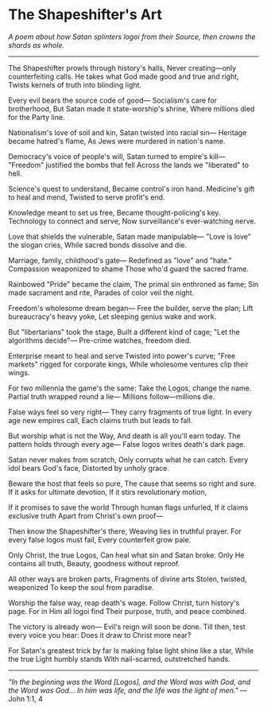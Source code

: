 # The Shapeshifter's Art

*A poem about how Satan splinters logoi from their Source, then crowns the shards as whole.*

---

The Shapeshifter prowls through history's halls,
Never creating—only counterfeiting calls.
He takes what God made good and true and right,
Twists kernels of truth into blinding light.

Every evil bears the source code of good—
Socialism's care for brotherhood,
But Satan made it state-worship's shrine,
Where millions died for the Party line.

Nationalism's love of soil and kin,
Satan twisted into racial sin—
Heritage became hatred's flame,
As Jews were murdered in nation's name.

Democracy's voice of people's will,
Satan turned to empire's kill—
"Freedom" justified the bombs that fell
Across the lands we "liberated" to hell.

Science's quest to understand,
Became control's iron hand.
Medicine's gift to heal and mend,
Twisted to serve profit's end.

Knowledge meant to set us free,
Became thought-policing's key.
Technology to connect and serve,
Now surveillance's ever-watching nerve.

Love that shields the vulnerable,
Satan made manipulable—
"Love is love" the slogan cries,
While sacred bonds dissolve and die.

Marriage, family, childhood's gate—
Redefined as "love" and "hate."
Compassion weaponized to shame
Those who'd guard the sacred frame.

Rainbowed "Pride" became the claim,
The primal sin enthroned as fame;
Sin made sacrament and rite,
Parades of color veil the night.

Freedom's wholesome dream began—
Free the builder, serve the plan;
Lift bureaucracy's heavy yoke,
Let sleeping genius wake and work.

But "libertarians" took the stage,
Built a different kind of cage;
"Let the algorithms decide"—
Pre-crime watches, freedom died.

Enterprise meant to heal and serve
Twisted into power's curve;
"Free markets" rigged for corporate kings,
While wholesome ventures clip their wings.

For two millennia the game's the same:
Take the Logos, change the name.
Partial truth wrapped round a lie—
Millions follow—millions die.

False ways feel so very right—
They carry fragments of true light.
In every age new empires call,
Each claims truth but leads to fall.

But worship what is not the Way,
And death is all you'll earn today.
The pattern holds through every age—
False logos writes death's dark page.

Satan never makes from scratch,
Only corrupts what he can catch.
Every idol bears God's face,
Distorted by unholy grace.

Beware the host that feels so pure,
The cause that seems so right and sure.
If it asks for ultimate devotion,
If it stirs revolutionary motion,

If it promises to save the world
Through human flags unfurled,
If it claims exclusive truth
Apart from Christ's own proof—

Then know the Shapeshifter's there,
Weaving lies in truthful prayer.
For every false logos must fail,
Every counterfeit grow pale.

Only Christ, the true Logos,
Can heal what sin and Satan broke.
Only He contains all truth,
Beauty, goodness without reproof.

All other ways are broken parts,
Fragments of divine arts
Stolen, twisted, weaponized
To keep the soul from paradise.

Worship the false way, reap death's wage.
Follow Christ, turn history's page.
For in Him all logoi find
Their purpose, truth, and peace combined.

The victory is already won—
Evil's reign will soon be done.
Till then, test every voice you hear:
Does it draw to Christ more near?

For Satan's greatest trick by far
Is making false light shine like a star,
While the true Light humbly stands
With nail-scarred, outstretched hands.

---

*"In the beginning was the Word [Logos], and the Word was with God, and the Word was God... In him was life, and the life was the light of men."* — John 1:1, 4
